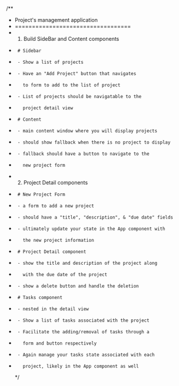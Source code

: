 /\*\*

- Project's management application
- ==================================
- 1.  Build SideBar and Content components
-      # Sidebar
-      - Show a list of projects
-      - Have an "Add Project" button that navigates
-        to form to add to the list of project
-      - List of projects should be navigatable to the
-        project detail view
-      # Content
-      - main content window where you will display projects
-      - should show fallback when there is no project to display
-      - fallback should have a button to navigate to the
-        new project form
- 2.  Project Detail components
-      # New Project Form
-      - a form to add a new project
-      - should have a "title", "description", & "due date" fields
-      - ultimately update your state in the App component with
-        the new project information
-      # Project Detail component
-      - show the title and description of the project along
-        with the due date of the project
-      - show a delete button and handle the deletion
-      # Tasks component
-      - nested in the detail view
-      - Show a list of tasks associated with the project
-      - Facilitate the adding/removal of tasks through a
-        form and button respectively
-      - Again manage your tasks state associated with each
-        project, likely in the App component as well
  \*/
